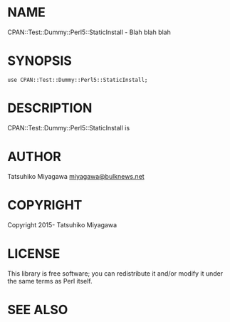 # NAME

CPAN::Test::Dummy::Perl5::StaticInstall - Blah blah blah

# SYNOPSIS

    use CPAN::Test::Dummy::Perl5::StaticInstall;

# DESCRIPTION

CPAN::Test::Dummy::Perl5::StaticInstall is

# AUTHOR

Tatsuhiko Miyagawa <miyagawa@bulknews.net>

# COPYRIGHT

Copyright 2015- Tatsuhiko Miyagawa

# LICENSE

This library is free software; you can redistribute it and/or modify
it under the same terms as Perl itself.

# SEE ALSO

